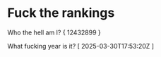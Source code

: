 # Fuck the rankings

Who the hell am I?
{ 12432899 }

What fucking year is it?
[ 2025-03-30T17:53:20Z ]
